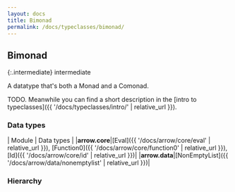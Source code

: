 ```yaml
---
layout: docs
title: Bimonad
permalink: /docs/typeclasses/bimonad/
---
```


## Bimonad

{:.intermediate}
intermediate

A datatype that's both a Monad and a Comonad.

TODO. Meanwhile you can find a short description in the [intro to typeclasses]({{ '/docs/typeclasses/intro/' | relative_url }}).

### Data types

| Module | Data types |
|__arrow.core__|[Eval]({{ '/docs/arrow/core/eval' | relative_url }}), [Function0]({{ '/docs/arrow/core/function0' | relative_url }}), [Id]({{ '/docs/arrow/core/id' | relative_url }})|
|__arrow.data__|[NonEmptyList]({{ '/docs/arrow/data/nonemptylist' | relative_url }})|

### Hierarchy

<canvas id="hierarchy-diagram"></canvas>
<script>
  drawNomNomlDiagram('hierarchy-diagram', 'diagram.nomnol')
</script>

